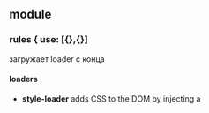 ## module

### rules { use: [{},{}]

загружает loader c конца

#### loaders

- **style-loader** adds CSS to the DOM by injecting a <style> tag
- **extract-loader** извлекает (html или css) из bundle
- **html-loader** export HTML as string

## devServer

### contentBase

online прогрузка контента отсюда

### overlay

вывод ошибок в экран браузера, а не в консоль

## additional

### babel plugins

1 When you create **.babelrc** and added

```json
{
  "plugins": ["transform-es2015-arrow-functions"]
}
```

2 in main.js

```js
const a = () => console.log("---");
```

3 then **npm install babel-cli -g**
after that we run in cli

```bash
babel src/main.js
```

and babel will returned this

```js
// const a = function () {
//   return console.log("---");
// };
```

### babel presets

выполняет роль многих плагинов (чтоб не прописывать для async, arrow func и тд). Подкюлючает много плагинов при загрузеи сервера можно увидить - Using plugins: /n ....

## devMiddleware

когда express воспроизводит статические файлы, то для production это норм, но когда нам нужно на development обновлять информацию для этого и подходит **devMiddleware**
Но мы установливаем webpack-dev-middleware не только для того чтоб пересобирать статику для express при изминении файлов

## express

check new branch "express-server"

## hot reload html

### - nodemov

для обновления серверного и клиентского кода
(в частности) для просмотра изминений не только вебпака но и index.html, так как после middleware-hot-reloader перестал следить за изминениями
и для этого мы добавляем **html-webpack-plugin**

### - html-webpack-plugin

### - added "?reload=true" in require("webpack-hot-middleware/client?reload=true");
